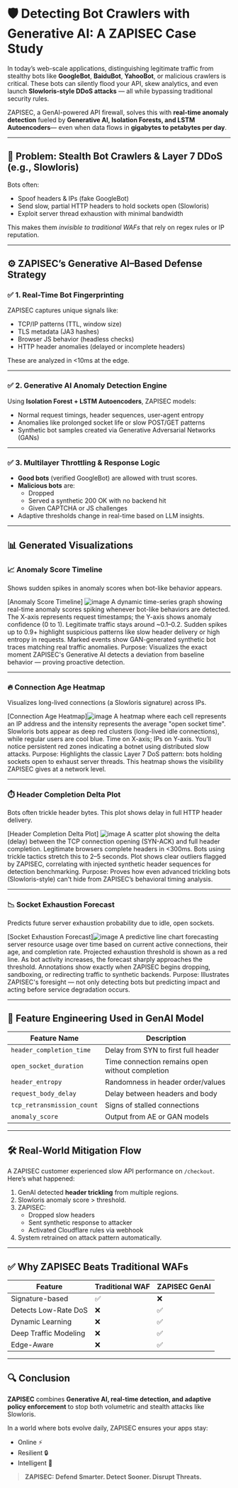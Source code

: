 # 🛡️ Detecting Bot Crawlers with Generative AI: A ZAPISEC Case Study

In today’s web-scale applications, distinguishing legitimate traffic from stealthy bots like **GoogleBot**, **BaiduBot**, **YahooBot**, or malicious crawlers is critical. These bots can silently flood your API, skew analytics, and even launch **Slowloris-style DDoS attacks** — all while bypassing traditional security rules.

ZAPISEC, a GenAI-powered API firewall, solves this with **real-time anomaly detection** fueled by **Generative AI, Isolation Forests, and LSTM Autoencoders**— even when data flows in **gigabytes to petabytes per day**.

---

## 🧨 Problem: Stealth Bot Crawlers & Layer 7 DDoS (e.g., Slowloris)

Bots often:

- Spoof headers & IPs (fake GoogleBot)
- Send slow, partial HTTP headers to hold sockets open (Slowloris)
- Exploit server thread exhaustion with minimal bandwidth

This makes them *invisible to traditional WAFs* that rely on regex rules or IP reputation.

---

## ⚙️ ZAPISEC’s Generative AI–Based Defense Strategy

### ✅ 1. **Real-Time Bot Fingerprinting**
ZAPISEC captures unique signals like:

- TCP/IP patterns (TTL, window size)
- TLS metadata (JA3 hashes)
- Browser JS behavior (headless checks)
- HTTP header anomalies (delayed or incomplete headers)

These are analyzed in <10ms at the edge.

---

### ✅ 2. **Generative AI Anomaly Detection Engine**

Using **Isolation Forest + LSTM Autoencoders**, ZAPISEC models:

- Normal request timings, header sequences, user-agent entropy
- Anomalies like prolonged socket life or slow POST/GET patterns
- Synthetic bot samples created via Generative Adversarial Networks (GANs)

---

### ✅ 3. **Multilayer Throttling & Response Logic**

- **Good bots** (verified GoogleBot) are allowed with trust scores.
- **Malicious bots** are:
  - Dropped
  - Served a synthetic 200 OK with no backend hit
  - Given CAPTCHA or JS challenges
- Adaptive thresholds change in real-time based on LLM insights.

---

## 📊 Generated Visualizations

### 📈 Anomaly Score Timeline
Shows sudden spikes in anomaly scores when bot-like behavior appears.

[Anomaly Score Timeline] ![image](https://github.com/user-attachments/assets/1ade7f07-66b7-4e30-a384-ec066c5ec9ba)
A dynamic time-series graph showing real-time anomaly scores spiking whenever bot-like behaviors are detected.
The X-axis represents request timestamps; the Y-axis shows anomaly confidence (0 to 1).
Legitimate traffic stays around ~0.1–0.2.
Sudden spikes up to 0.9+ highlight suspicious patterns like slow header delivery or high entropy in requests.
Marked events show GAN-generated synthetic bot traces matching real traffic anomalies.
Purpose:
Visualizes the exact moment ZAPISEC's Generative AI detects a deviation from baseline behavior — proving proactive detection.

---

### 🔥 Connection Age Heatmap
Visualizes long-lived connections (a Slowloris signature) across IPs.

[Connection Age Heatmap]![image](https://github.com/user-attachments/assets/426436ee-cb3e-4a5c-b4ff-7b63f45dacc7)
A heatmap where each cell represents an IP address and the intensity represents the average "open socket time".
Slowloris bots appear as deep red clusters (long-lived idle connections), while regular users are cool blue.
Time on X-axis; IPs on Y-axis.
You’ll notice persistent red zones indicating a botnet using distributed slow attacks.
Purpose:
Highlights the classic Layer 7 DoS pattern: bots holding sockets open to exhaust server threads. This heatmap shows the visibility ZAPISEC gives at a network level.


---

### ⏱️ Header Completion Delta Plot
Bots often trickle header bytes. This plot shows delay in full HTTP header delivery.

[Header Completion Delta Plot] ![image](https://github.com/user-attachments/assets/38c30014-5411-4f45-aefc-1cd1c97b5d50)
A scatter plot showing the delta (delay) between the TCP connection opening (SYN-ACK) and full header completion.
Legitimate browsers complete headers in <300ms.
Bots using trickle tactics stretch this to 2–5 seconds.
Plot shows clear outliers flagged by ZAPISEC, correlating with injected synthetic header sequences for detection benchmarking.
Purpose:
Proves how even advanced trickling bots (Slowloris-style) can't hide from ZAPISEC’s behavioral timing analysis.


---

### 📉 Socket Exhaustion Forecast
Predicts future server exhaustion probability due to idle, open sockets.

[Socket Exhaustion Forecast]![image](https://github.com/user-attachments/assets/7dea7915-3353-459e-8371-015d56d3fcb8)
A predictive line chart forecasting server resource usage over time based on current active connections, their age, and completion rate.
Projected exhaustion threshold is shown as a red line.
As bot activity increases, the forecast sharply approaches the threshold.
Annotations show exactly when ZAPISEC begins dropping, sandboxing, or redirecting traffic to synthetic backends.
Purpose:
Illustrates ZAPISEC's foresight — not only detecting bots but predicting impact and acting before service degradation occurs.




---

## 🧪 Feature Engineering Used in GenAI Model

| Feature Name            | Description |
|-------------------------|-------------|
| `header_completion_time` | Delay from SYN to first full header |
| `open_socket_duration`  | Time connection remains open without completion |
| `header_entropy`        | Randomness in header order/values |
| `request_body_delay`    | Delay between headers and body |
| `tcp_retransmission_count` | Signs of stalled connections |
| `anomaly_score`         | Output from AE or GAN models |

---

## 🛠️ Real-World Mitigation Flow

A ZAPISEC customer experienced slow API performance on `/checkout`. Here’s what happened:

1. GenAI detected **header trickling** from multiple regions.
2. Slowloris anomaly score > threshold.
3. ZAPISEC:
   - Dropped slow headers
   - Sent synthetic response to attacker
   - Activated Cloudflare rules via webhook
4. System retrained on attack pattern automatically.

---

## ✅ Why ZAPISEC Beats Traditional WAFs

| Feature | Traditional WAF | ZAPISEC GenAI |
|--------|------------------|----------------|
| Signature-based | ✅ | ❌ |
| Detects Low-Rate DoS | ❌ | ✅ |
| Dynamic Learning | ❌ | ✅ |
| Deep Traffic Modeling | ❌ | ✅ |
| Edge-Aware | ❌ | ✅ |

---

## 🔍 Conclusion

**ZAPISEC** combines **Generative AI, real-time detection, and adaptive policy enforcement** to stop both volumetric and stealth attacks like Slowloris.

In a world where bots evolve daily, ZAPISEC ensures your apps stay:

- Online ⚡
- Resilient 🔒
- Intelligent 🧠

> **ZAPISEC: Defend Smarter. Detect Sooner. Disrupt Threats.**

